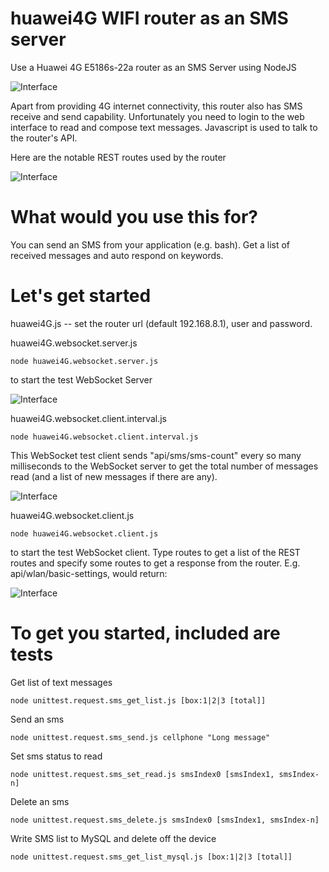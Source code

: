 # huawei4G WIFI router as an SMS server
Use a Huawei 4G E5186s-22a router as an SMS Server using NodeJS

![Interface](https://github.com/wilwad/huawei4g-as-sms_server/blob/master/s-l640.jpg)

Apart from providing 4G internet connectivity, this router also has SMS receive and send capability.
Unfortunately you need to login to the web interface to read and compose text messages.
Javascript is used to talk to the router's API.

Here are the notable REST routes used by the router

![Interface](https://github.com/wilwad/huawei4g-as-sms_server/blob/master/routes.png)

# What would you use this for?

You can send an SMS from your application (e.g. bash). Get a list of received messages and auto respond on keywords.


# Let's get started

huawei4G.js -- set the router url (default 192.168.8.1), user and password.

huawei4G.websocket.server.js 
```
node huawei4G.websocket.server.js 
```
to start the test WebSocket Server

![Interface](https://github.com/wilwad/huawei4g-as-sms_server/blob/master/server.png)

huawei4G.websocket.client.interval.js
```
node huawei4G.websocket.client.interval.js
```
This WebSocket test client sends "api/sms/sms-count" every so many milliseconds to the WebSocket server to get the total number of messages read (and a list of new messages if there are any).

![Interface](https://github.com/wilwad/huawei4g-as-sms_server/blob/master/websocket-interval-get-sms-unreadcount.png)

huawei4G.websocket.client.js 
```
node huawei4G.websocket.client.js
```
to start the test WebSocket client. Type routes to get a list of the REST routes and specify some routes to get a response from the router. E.g. api/wlan/basic-settings, would return:

![Interface](https://github.com/wilwad/huawei4g-as-sms_server/blob/master/websocket-client-routes.png)


# To get you started, included are tests

Get list of text messages
```
node unittest.request.sms_get_list.js [box:1|2|3 [total]]
```
Send an sms
```
node unittest.request.sms_send.js cellphone "Long message"
```
Set sms status to read
```
node unittest.request.sms_set_read.js smsIndex0 [smsIndex1, smsIndex-n]
```
Delete an sms
```
node unittest.request.sms_delete.js smsIndex0 [smsIndex1, smsIndex-n]
```
Write SMS list to MySQL and delete off the device
```
node unittest.request.sms_get_list_mysql.js [box:1|2|3 [total]]
```

